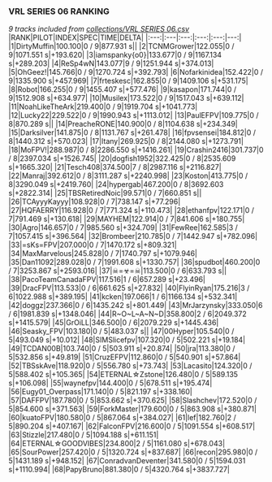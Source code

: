 ### VRL SERIES 06 RANKING
*9 tracks included from [collections/VRL SERIES 06.csv](/collections/VRL%20SERIES%2006.csv)*
|RANK|PILOT|INDEX|SPEC|TIME|DELTA|
|:---:|:---|:---:|:---:|:---:|---:|
|1|DirtyMuffin|100.100|0 / 9|877.931 s||
|2|TCNMGrower|122.055|0 / 9|1071.551 s|+193.620|
|3|iamspanky{o0}|133.677|0 / 9|1167.134 s|+289.203|
|4|ReSp4wN|143.077|9 / 9|1251.944 s|+374.013|
|5|OhGeez!|145.766|0 / 9|1270.724 s|+392.793|
|6|Nofarkinidea|152.422|0 / 9|1335.900 s|+457.969|
|7|frteskesc|162.855|0 / 9|1409.106 s|+531.175|
|8|Robot|166.255|0 / 9|1455.407 s|+577.476|
|9|kasapon|171.744|0 / 9|1512.908 s|+634.977|
|10|Musilex|173.522|0 / 9|1517.043 s|+639.112|
|11|NoahLikeTheArk|219.400|0 / 9|1919.704 s|+1041.773|
|12|Lucky22|229.522|0 / 9|1990.943 s|+1113.012|
|13|PaulEFPV|109.775|0 / 8|870.289 s||
|14|PreacheRONE|140.900|0 / 8|1104.638 s|+234.349|
|15|Darksilver|141.875|0 / 8|1131.767 s|+261.478|
|16|fpvsensei|184.812|0 / 8|1440.312 s|+570.023|
|17|Itany|269.925|0 / 8|2144.080 s|+1273.791|
|18|MoFPV!|288.987|0 / 8|2286.550 s|+1416.261|
|19|Crashin2416|301.737|0 / 8|2397.034 s|+1526.745|
|20|dogfish1952|322.425|0 / 8|2535.609 s|+1665.320|
|21|Tesch408|374.500|7 / 8|2987.116 s|+2116.827|
|22|Manraj|392.612|0 / 8|3111.287 s|+2240.998|
|23|Koston|413.775|0 / 8|3290.049 s|+2419.760|
|24|hypergab|467.200|0 / 8|3692.603 s|+2822.314|
|25|TBSRetiredNoic|99.571|0 / 7|660.851 s||
|26|TCAyyyKayyy|108.928|0 / 7|738.147 s|+77.296|
|27|HQFAERRY|116.928|0 / 7|771.324 s|+110.473|
|28|ethanfpv|122.171|0 / 7|791.469 s|+130.618|
|29|MAYHEM|122.914|0 / 7|841.606 s|+180.755|
|30|Agro|146.657|0 / 7|985.560 s|+324.709|
|31|FewRee|162.585|3 / 7|1057.415 s|+396.564|
|32|Brombeer|210.785|0 / 7|1442.947 s|+782.096|
|33|=sKs=FPV|207.000|0 / 7|1470.172 s|+809.321|
|34|MaxMarvelous|245.828|0 / 7|1740.797 s|+1079.946|
|35|Dan11092|289.028|0 / 7|1991.608 s|+1330.757|
|36|spudbot|460.200|0 / 7|3253.867 s|+2593.016|
|37|☠=☣=☠|113.500|0 / 6|633.793 s||
|38|PacoTeamCanadaFPV|117.516|1 / 6|657.289 s|+23.496|
|39|DracFPV|113.533|0 / 6|661.625 s|+27.832|
|40|FlyinRyan|175.216|3 / 6|1022.988 s|+389.195|
|41|kcken|197.066|1 / 6|1166.134 s|+532.341|
|42|doggz|237.366|0 / 6|1435.242 s|+801.449|
|43|MrJarzynsky|333.050|6 / 6|1981.839 s|+1348.046|
|44|R~O~L~A~N~D|358.800|2 / 6|2049.372 s|+1415.579|
|45|GrOiLL|346.500|0 / 6|2079.229 s|+1445.436|
|46|Seasky_FPV|103.180|0 / 5|483.037 s||
|47|00Hyper|105.540|0 / 5|493.049 s|+10.012|
|48|SIMSlicefpv|107.320|0 / 5|502.221 s|+19.184|
|49|TCDAN00B|103.740|0 / 5|503.911 s|+20.874|
|50|jra|113.380|0 / 5|532.856 s|+49.819|
|51|CruzEFPV|112.860|0 / 5|540.901 s|+57.864|
|52|TBSskAve|118.920|0 / 5|556.780 s|+73.743|
|53|Lacasito|124.320|0 / 5|588.402 s|+105.365|
|54|ETERNAL☆Zstone|126.480|0 / 5|589.135 s|+106.098|
|55|waynefpv|144.400|0 / 5|678.511 s|+195.474|
|56|Eugy01_Overpass|171.140|0 / 5|821.197 s|+338.160|
|57|DAFFPV|187.780|0 / 5|853.662 s|+370.625|
|58|Slashchev|172.520|0 / 5|854.600 s|+371.563|
|59|ForkMaster|179.600|0 / 5|863.908 s|+380.871|
|60|kuatoFPV|180.580|0 / 5|867.064 s|+384.027|
|61|lef|182.760|2 / 5|890.204 s|+407.167|
|62|FalconFPV|216.600|0 / 5|1091.554 s|+608.517|
|63|Stizzle|217.480|0 / 5|1094.188 s|+611.151|
|64|ETERNAL☆GOODVIBES|234.800|2 / 5|1161.080 s|+678.043|
|65|SourPower|257.420|0 / 5|1320.724 s|+837.687|
|66|recon|295.980|0 / 5|1431.189 s|+948.152|
|67|ConradvanDeventer|341.580|0 / 5|1594.031 s|+1110.994|
|68|PapyBruno|881.380|0 / 5|4320.764 s|+3837.727|
